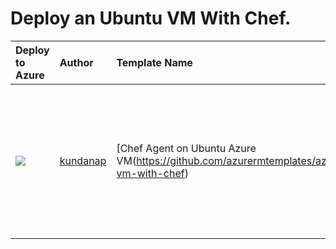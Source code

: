 # Deploy an Ubuntu VM With Chef.


| Deploy to Azure  | Author                          | Template Name   | Description     |
|:-----------------|:--------------------------------| :---------------| :---------------|
| <a href="https://azuredeploy.net/" target="_blank"><img src="http://azuredeploy.net/deploybutton_small.png"/></a> | [kundanap](https://github.com/gbowerman) | [Chef Agent on Ubuntu Azure VM(https://github.com/azurermtemplates/azurermtemplates/tree/master/ubuntu-vm-with-chef) | This template provisions a Linux Ubuntu VM on Azure and bootstraps it with Chef client version 1201.12.|
